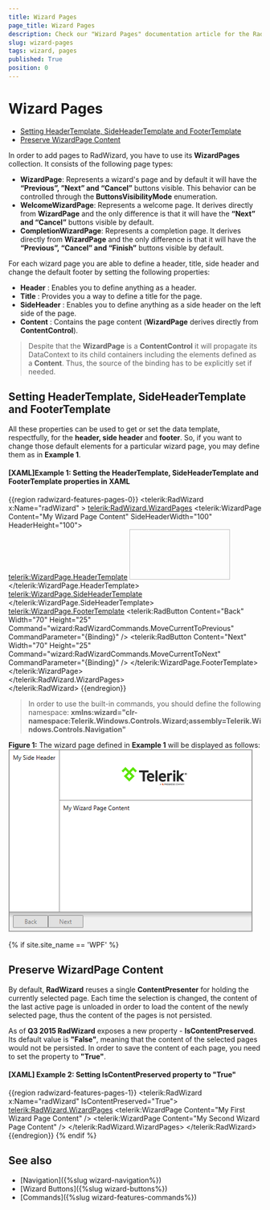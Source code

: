 ```yaml
---
title: Wizard Pages
page_title: Wizard Pages
description: Check our "Wizard Pages" documentation article for the RadWizard WPF control.
slug: wizard-pages
tags: wizard, pages
published: True
position: 0
---
```


# Wizard Pages

* [Setting HeaderTemplate, SideHeaderTemplate and FooterTemplate](#setting-headertemplate,-sideheadertemplate-and-footertemplate)
* [Preserve WizardPage Content](#preserve-wizardpage-content)

In order to add pages to RadWizard, you have to use its __WizardPages__ collection. It consists of the following page types:
* __WizardPage__: Represents a wizard's page and by default it will have the __“Previous”, ”Next” and “Cancel”__ buttons visible. This behavior can be controlled through the __ButtonsVisibilityMode__ enumeration.
* __WelcomeWizardPage__: Represents a welcome page. It derives directly from __WizardPage__ and the only difference is that it will have the __“Next” and “Cancel”__ buttons visible by default. 
* __CompletionWizardPage__: Represents a completion page. It derives directly from __WizardPage__ and the only difference is that it will have the __“Previous”, “Cancel” and “Finish”__ buttons visible by default. 

For each wizard page you are able to define a header, title, side header and change the default footer by setting the following properties:
* __Header__ : Enables you to define anything as a header.
* __Title__ : Provides you a way to define a title for the page.
* __SideHeader__ : Enables you to define anything as a side header on the left side of the page. 
* __Content__ : Contains the page content (__WizardPage__ derives directly from __ContentControl__). 

> Despite that the __WizardPage__ is a __ContentControl__ it will propagate its DataContext to its child containers including the elements defined as a __Content__. Thus, the source of the binding has to be explicitly set if needed. 

## Setting __HeaderTemplate, SideHeaderTemplate__ and __FooterTemplate__ 
All these properties can be used to get or set the data template, respectfully, for the __header, side header__ and __footer__. So, if you want to change those default elements for a particular wizard page, you may define them as in __Example 1__.

#### __[XAML]Example 1: Setting the HeaderTemplate, SideHeaderTemplate__ and __FooterTemplate  properties in XAML__
{{region radwizard-features-pages-0}}
	<telerik:RadWizard x:Name="radWizard" >
		<telerik:RadWizard.WizardPages>
			<telerik:WizardPage Content="My Wizard Page Content" SideHeaderWidth="100" HeaderHeight="100">					
				<telerik:WizardPage.HeaderTemplate>
					<DataTemplate>
						<Image Source="Images/BrandMark_Telerik_Black.png" Width="200" Height="100" />
					</DataTemplate>
				</telerik:WizardPage.HeaderTemplate>
				<telerik:WizardPage.SideHeaderTemplate>
					<DataTemplate>
						<TextBlock Text="My Side Header" />
					</DataTemplate>
				</telerik:WizardPage.SideHeaderTemplate>
				<telerik:WizardPage.FooterTemplate>
					<DataTemplate>
						<StackPanel Orientation="Horizontal">
							<telerik:RadButton Content="Back" 
												   Width="70" Height="25"
												   Command="wizard:RadWizardCommands.MoveCurrentToPrevious"  
												   CommandParameter="{Binding}" />
							<telerik:RadButton Content="Next" Width="70" Height="25"
												   Command="wizard:RadWizardCommands.MoveCurrentToNext" 
												   CommandParameter="{Binding}" />
						</StackPanel>
					</DataTemplate>
				</telerik:WizardPage.FooterTemplate>
			</telerik:WizardPage>				
		</telerik:RadWizard.WizardPages>			
	</telerik:RadWizard>
{{endregion}}

>In order to use the built-in commands, you should define the following namespace:
__xmlns:wizard="clr-namespace:Telerik.Windows.Controls.Wizard;assembly=Telerik.Windows.Controls.Navigation"__

__Figure 1:__ The wizard page defined in __Example 1__ will be displayed as follows:
![Pages SettingTemplates](images/pages-settingtemplates.png)

{% if site.site_name == 'WPF' %}
## Preserve __WizardPage__ Content
By default, __RadWizard__ reuses a single __ContentPresenter__ for holding the currently selected page. Each time the selection is changed, the content of the last active page is unloaded in order to load the content of the newly selected page, thus the content of the pages is not persisted. 

As of __Q3 2015 RadWizard__ exposes a new property - __IsContentPreserved__.  Its default value is __"False"__, meaning that the content of the selected pages would not be persisted. In order to save the content of each page, you need to set the property to __"True"__.

#### __[XAML] Example 2: Setting IsContentPreserved property to "True"__
{{region radwizard-features-pages-1}}
	<telerik:RadWizard x:Name="radWizard" IsContentPreserved="True">
	    <telerik:RadWizard.WizardPages>
	        <telerik:WizardPage Content="My First Wizard Page Content" />
	        <telerik:WizardPage Content="My Second Wizard Page Content" />
	    </telerik:RadWizard.WizardPages>
	</telerik:RadWizard>
{{endregion}}
{% endif %}

## See also

* [Navigation]({%slug wizard-navigation%})
* [Wizard Buttons]({%slug wizard-buttons%})
* [Commands]({%slug wizard-features-commands%})


